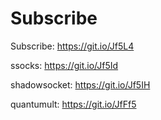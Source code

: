 # Subscribe
Subscribe:
https://git.io/Jf5L4

ssocks:
https://git.io/Jf5Id

shadowsocket:
https://git.io/Jf5IH

quantumult:
https://git.io/JfFf5
